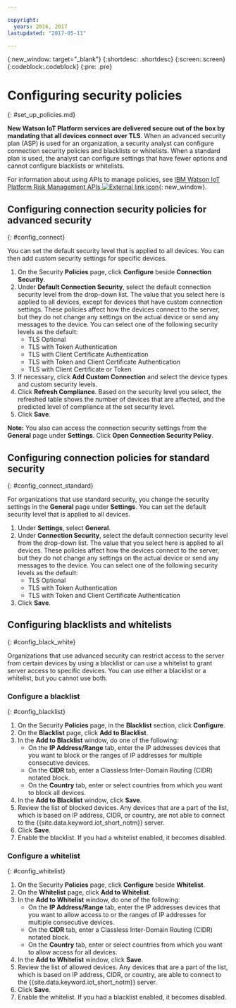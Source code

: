```yaml
---

copyright:
  years: 2016, 2017
lastupdated: "2017-05-11"

---
```


{:new_window: target="\_blank"}
{:shortdesc: .shortdesc}
{:screen:.screen}
{:codeblock:.codeblock}
{:pre: .pre}

# Configuring security policies
{: #set_up_policies.md}

**New Watson IoT Platform services are delivered secure out of the box by mandating that all devices connect over TLS**.  When an advanced security plan (ASP) is used for an organization, a security analyst can configure connection security policies and blacklists or whitelists. When a standard plan is used, the analyst can configure settings that have fewer options and cannot configure blacklists or whitelists.

For information about using APIs to manage policies, see [IBM Watson IoT Platform Risk Management APIs ![External link icon](../../../../icons/launch-glyph.svg)](https://docs.internetofthings.ibmcloud.com/apis/swagger/v0002/riskmgmt.html){: new_window}.

## Configuring connection security policies for advanced security
{: #config_connect}

You can set the default security level that is applied to all devices. You can then add custom security settings for specific devices.

1. On the Security **Policies** page, click **Configure** beside **Connection Security**.
2. Under **Default Connection Security**, select the default connection security level from the drop-down list. The value that you select here is applied to all devices, except for devices that have custom connection settings. These policies affect how the devices connect to the server, but they do not change any settings on the actual device or send any messages to the device. You can select one of the following security levels as the default:
    - TLS Optional
    - TLS with Token Authentication
    - TLS with Client Certificate Authentication
    - TLS with Token and Client Certificate Authentication
    - TLS with Client Certificate or Token
3. If necessary, click **Add Custom Connection** and select the device types and custom security levels.
3. Click **Refresh Compliance**. Based on the security level you select, the refreshed table shows the number of devices that are affected, and the predicted level of compliance at the set security level.
4. Click **Save**.

**Note:**
You also can access the connection security settings from the **General** page under **Settings**. Click **Open Connection Security Policy**.

## Configuring connection policies for standard security
{: #config_connect_standard}

For organizations that use standard security, you change the security settings in the **General** page under **Settings**. You can set the default security level that is applied to all devices.

1. Under **Settings**, select **General**.
2. Under **Connection Security**, select the default connection security level from the drop-down list. The value that you select here is applied to all devices. These policies affect how the devices connect to the server, but they do not change any settings on the actual device or send any messages to the device. You can select one of the following security levels as the default:
    - TLS Optional
    - TLS with Token Authentication
    - TLS with Token and Client Certificate Authentication
4. Click **Save**.

## Configuring blacklists and whitelists
{: #config_black_white}

Organizations that use advanced security can restrict access to the server from certain devices by using a blacklist or can use a whitelist to grant server access to specific devices. You can use either a blacklist or a whitelist, but you cannot use both.

### Configure a blacklist
{: #config_blacklist}

1. On the Security **Policies** page, in the **Blacklist** section, click **Configure**.
2. On the **Blacklist** page, click **Add to Blacklist**.
3. In the **Add to Blacklist** window, do one of the following:
    - On the **IP Address/Range** tab, enter the IP addresses devices that you want to block or the ranges of IP addresses for multiple consecutive devices.
    - On the **CIDR** tab, enter a Classless Inter-Domain Routing (CIDR) notated block.
    - On the **Country** tab, enter or select countries from which you want to block all devices.
4. In the **Add to Blacklist** window, click **Save**.
5. Review the list of blocked devices. Any devices that are a part of the list, which is based on IP address, CIDR, or country, are not able to connect to the {{site.data.keyword.iot_short_notm}} server.
6. Click **Save**.
7. Enable the blacklist. If you had a whitelist enabled, it becomes disabled.

### Configure a whitelist
{: #config_whitelist}

1. On the Security **Policies** page, click **Configure** beside **Whitelist**.
2. On the **Whitelist** page, click **Add to Whitelist**.
3. In the **Add to Whitelist** window, do one of the following:
    - On the **IP Address/Range** tab, enter the IP addresses devices that you want to allow access to or the ranges of IP addresses for multiple consecutive devices.
    - On the **CIDR** tab, enter a Classless Inter-Domain Routing (CIDR) notated block.
    - On the **Country** tab, enter or select countries from which you want to allow access for all devices.
4. In the **Add to Whitelist** window, click **Save**.
5. Review the list of allowed devices. Any devices that are a part of the list, which is based on IP address, CIDR, or country, are  able to connect to the {{site.data.keyword.iot_short_notm}} server.
6. Click **Save**.
7. Enable the whitelist. If you had a blacklist enabled, it becomes disabled.
